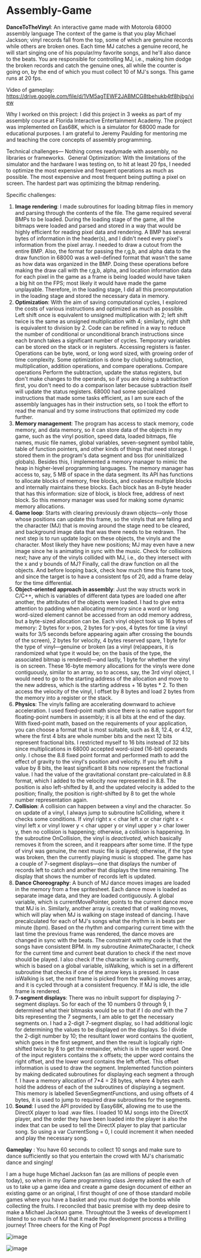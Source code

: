 # Assembly-Game
**DanceToTheVinyl**: An interactive game made with Motorola 68000 assembly language
The context of the game is that you play Michael Jackson; vinyl records fall from the top, some of which are genuine records while others are broken ones. Each time MJ catches a genuine record, he will start singing one of his popular/my favorite songs, and he'll also dance to the beats. You are responsible for controlling MJ, i.e., making him dodge the broken records and catch the genuine ones, all while the counter is going on, by the end of which you must collect 10 of MJ's songs. This game runs at 20 fps.

Video of gameplay: https://drive.google.com/file/d/1VM5agTEWF2JABMCG8tbehukb4tf8hjbg/view

Why I worked on this project:
I did this project in 3 weeks as part of my assembly course at Florida Interactive Entertainment Academy. The project was implemented on Eas68K, which is a simulator for 68000 made for educational purposes. I am grateful to Jeremy Paulding for mentoring me and teaching the core concepts of assembly programming. 

Technical challenges—
Nothing comes readymade with assembly, no libraries or frameworks. 
General Optimization: With the limitations of the simulator and the hardware I was testing on, to hit at least 20 fps, I needed to optimize the most expensive and frequent operations as much as possible. The most expensive and most frequent being putting a pixel on screen. The hardest part was optimizing the bitmap rendering.

Specific challenges: 

1. **Image rendering**: I made subroutines for loading bitmap files in memory and parsing through the contents of the file. The game required several BMPs to be loaded. During the loading stage of the game, all the bitmaps were loaded and parsed and stored in a way that would be highly efficient for reading pixel data and rendering. A BMP has several bytes of information in the header(s), and I didn't need every pixel's information from the pixel array. I needed to draw a cutout from the entire BMP. Also, the format for passing the r,g,b, and alpha data to the draw function in 68000 was a well-defined format that wasn't the same as how data was organized in the BMP. Doing these operations before making the draw call with the r,g,b, alpha, and location information data for each pixel in the game as a frame is being loaded would have taken a big hit on the FPS; most likely it would have made the game unplayable. Therefore, in the loading stage, I did all this precomputation in the loading stage and stored the necessary data in memory.
2. **Optimization**: With the aim of saving computational cycles, I explored the costs of various instructions and optimized as much as possible. Left shift once is equivalent to unsigned multiplication with 2; left shift twice is the same as unsigned multiplication with 4; similarly, right shift is equivalent to division by 2. Code can be refined in a way to reduce the number of conditional or unconditional branch instructions since each branch takes a significant number of cycles. Temporary variables can be stored on the stack or in registers. Accessing registers is faster. Operations can be byte, word, or long word sized, with growing order of time complexity. Some optimization is done by clubbing subtraction, multiplication, addition operations, and compare operations. Compare operations Perform the subtraction, update the status registers, but don't make changes to the operands, so if you are doing a subtraction first, you don't need to do a comparison later because subtraction itself will update the status registers. 68000 had some specialized instructions that made some tasks efficient, as I am sure each of the assembly languages has in their instruction sets, so I took the effort to read the manual and try some instructions that optimized my code further.
4. **Memory management**: The program has access to stack memory, code memory, and data memory, so it can store data of the objects in my game, such as the vinyl position, speed data, loaded bitmaps, file names, music file names, global variables, seven-segment symbol table, table of function pointers, and other kinds of things that need storage. I stored them in the program's data segment and bss (for uninitialized globals). Besides this, I implemented a memory manager to mimic the heap in higher-level programming languages. The memory manager has access to, say, 5 MB of space in the data segment. Its API has functions to allocate blocks of memory, free blocks, and coalesce multiple blocks and internally maintains these blocks. Each block has an 8-byte header that has this information: size of block, is block free, address of next block. So this memory manager was used for making some dynamic memory allocations.
5. **Game loop**: Starts with clearing previously drawn objects—only those whose positions can update this frame, so the vinyls that are falling and the character (MJ) that is moving around the stage need to be cleared, and background image data that was there needs to be redrawn. The next step is to run update logic on these objects, the vinyls and the character. Most likely they have new positions; MJ may even have a new image since he is animating in sync with the music. Check for collisions next; have any of the vinyls collided with MJ, i.e., do they intersect with the x and y bounds of MJ? Finally, call the draw function on all the objects. And before looping back, check how much time this frame took, and since the target is to have a consistent fps of 20, add a frame delay for the time differential.
6. **Object-oriented approach in assembly**: Just the way structs work in C/C++, which is variables of different data types are loaded one after another, the attributes of the objects were loaded. I had to give extra attention to padding when allocating memory since a word or long word-sized element cannot be accessed from an odd memory address, but a byte-sized allocation can be. Each vinyl object took up 16 bytes of memory: 2 bytes for x-pos, 2 bytes for y-pos, 4 bytes for time (a vinyl waits for 3/5 seconds before appearing again after crossing the bounds of the screen), 2 bytes for velocity, 4 bytes reserved spare, 1 byte for the type of vinyl—genuine or broken (as a vinyl (re)appears, it is randomized what type it would be; on the basis of the type, the associated bitmap is rendered)—and lastly, 1 byte for whether the vinyl is on screen. These 16-byte memory allocations for the vinyls were done contiguously, similar to an array, so to access, say, the 3rd vinyl object, I would need to go to the starting address of the allocation and move to the new address, which is the starting address + 16 bytes * 2. To then access the velocity of the vinyl, I offset by 8 bytes and load 2 bytes from the memory into a register or the stack.
7. **Physics**: The vinyls falling are accelerating downward to achieve acceleration. I used fixed-point math since there is no native support for floating-point numbers in assembly; it is all bits at the end of the day. With fixed-point math, based on the requirements of your application, you can choose a format that is most suitable, such as 8.8, 12.4, or 4.12, where the first 4 bits are whole number bits and the next 12 bits represent fractional bits. I restricted myself to 16 bits instead of 32 bits since multiplications in 68000 accepted word-sized (16-bit) operands only. I chose the 8.8 fixed point format and performed math to add the effect of gravity to the vinyl's position and velocity. If you left shift a value by 8 bits, the least significant 8 bits now represent the fractional value. I had the value of the gravitational constant pre-calculated in 8.8 format, which I added to the velocity now represented in 8.8. The position is also left-shifted by 8, and the updated velocity is added to the position; finally, the position is right-shifted by 8 to get the whole number representation again.
8. **Collision**: A collision can happen between a vinyl and the character. So on update of a vinyl, I always jump to subroutine IsColliding, where it checks some conditions. If vinyl right x < char left x or char right x < vinyl left x or vinyl lower y < char upper y or vinyl upper y > char lower y, then no collision is happening; otherwise, a collision is happening. In the subroutine OnCollision, the vinyl is _deactivated_, which basically removes it from the screen, and it reappears after some time. If the type of vinyl was genuine, the next music file is played; otherwise, if the type was broken, then the currently playing music is stopped. The game has a couple of 7-segment displays—one that displays the number of records left to catch and another that displays the time remaining. The display that shows the number of records left is updated.
10. **Dance Choreography**: A bunch of MJ dance moves images are loaded in the memory from a free spritesheet. Each dance move is loaded as separate image data, and they are loaded contiguously. A global variable, which is currentMovePointer, points to the current dance move that MJ is in. Similarly, another array is created that of walking moves, which will play when MJ is walking on stage instead of dancing. I have precalculated for each of MJ's songs what the rhythm is in beats per minute (bpm). Based on the rhythm and comparing current time with the last time the previous frame was rendered, the dance moves are changed in sync with the beats. The constraint with my code is that the songs have consistent BPM. In my subroutine AnimateCharacter, I check for the current time and current beat duration to check if the next move should be played. I also check if the character is walking currently, which is based on a global variable, isWalking, which is set in a different subroutine that checks if one of the arrow keys is pressed. In case isWalking is set, the next frame is picked from the walking moves array, and it is cycled through at a consistent frequency. If MJ is idle, the idle frame is rendered.
11. **7-segment displays**: There was no inbuilt support for displaying 7-segment displays. So for each of the 10 numbers 0 through 9, I determined what their bitmasks would be so that if I do _and_ with the 7 bits representing the 7 segments, I am able to get the necessary segments on. I had a 2-digit 7-segment display, so I had additional logic for determining the values to be displayed on the displays. So I divide the 2-digit number by 10; the resultant lower word contains the quotient, which goes in the first segment, and then the result is logically right-shifted twice by 8 to get the remainder, which is in the upper word. One of the input registers contains the x offsets; the upper word contains the right offset, and the lower word contains the left offset. This offset information is used to draw the segment. Implemented function pointers by making dedicated subroutines for displaying each segment a through f. I have a memory allocation of 7*4 = 28 bytes, where 4 bytes each hold the address of each of the subroutines of displaying a segment. This memory is labelled SevenSegmentFunctions, and using offsets of 4 bytes, it is used to jump to required draw subroutines for the segments.
12. **Sound**: I used the API provided by Easy68K, allowing me to use the DirectX player to load .wav files. I loaded 10 MJ songs into the DirectX player, and the order they have been loaded into the player is also the index that can be used to tell the DirectX player to play that particular song. So using a var CurrentSong = 0, I could increment it when needed and play the necessary song.



**Gameplay** : 
You have 60 seconds to collect 10 songs and make sure to dance sufficiently so that you entertain the crowd with MJ's charismatic dance and singing!

I am a huge huge Michael Jackson fan (as are millions of people even today), so when in my Game programming class Jeremy asked the each of us to take up a game idea and create a game design document of either an existing game or an original, I first thought of one of those standard mobile games where you have a basket and you must dodge the bombs while collecting the fruits. I reconciled that basic premise with my deep desire to make a Michael Jackson game. Throughtout the 3 weeks of development I listend to so much of MJ that it made the development process a thrilling journey! 
Three cheers for the King of Pop!

![image](https://github.com/user-attachments/assets/38195a15-3786-4312-ab3c-df9d11ea2b80)

![image](https://github.com/user-attachments/assets/c726c476-9088-4344-af24-964d23502b35)



